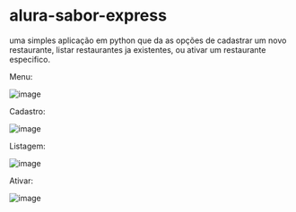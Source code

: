 # alura-sabor-express
 uma simples aplicação em python que da as opções de cadastrar um novo restaurante, listar restaurantes ja existentes, ou ativar um restaurante especifico.
 
Menu:

 ![image](https://github.com/user-attachments/assets/017738f2-181d-421a-9afc-fb81623fc8c4)


Cadastro:

 ![image](https://github.com/user-attachments/assets/95ae2951-1b03-43ce-a6e8-7a45d5f9d9c4)


Listagem:

 ![image](https://github.com/user-attachments/assets/3c18b1a3-c293-4815-8a9b-78852f7924f5)


Ativar:

 ![image](https://github.com/user-attachments/assets/1b172a99-187d-4163-b4f5-604e568929d5)







